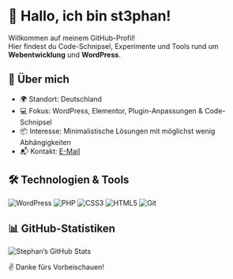 # 👋 Hallo, ich bin st3phan!

Willkommen auf meinem GitHub-Profil!  
Hier findest du Code-Schnipsel, Experimente und Tools rund um **Webentwicklung** und **WordPress**.



## 🚀 Über mich
- 🌍 Standort: Deutschland  
- 💻 Fokus: WordPress, Elementor, Plugin-Anpassungen & Code-Schnipsel
- 📦 Interesse: Minimalistische Lösungen mit möglichst wenig Abhängigkeiten  
- 📬 Kontakt: [E-Mail](mailto:sys@st3phan.de) 



## 🛠️ Technologien & Tools
![WordPress](https://img.shields.io/badge/-WordPress-21759B?style=flat&logo=wordpress&logoColor=white)
![PHP](https://img.shields.io/badge/-PHP-777BB4?style=flat&logo=php&logoColor=white)
![CSS3](https://img.shields.io/badge/-CSS3-1572B6?style=flat&logo=css3&logoColor=white)
![HTML5](https://img.shields.io/badge/-HTML5-E34F26?style=flat&logo=html5&logoColor=white)
![Git](https://img.shields.io/badge/-Git-F05032?style=flat&logo=git&logoColor=white)



## 📊 GitHub-Statistiken
![Stephan’s GitHub Stats](https://github-readme-stats.vercel.app/api?username=st3phan76&show_icons=true&hide_border=true&count_private=true&theme=default)



✌️ Danke fürs Vorbeischauen!
